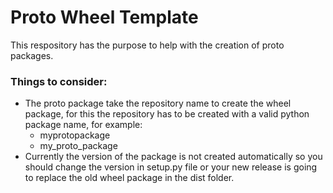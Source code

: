 # Proto Wheel Template
This respository has the purpose to help with the creation
of proto packages.

### Things to consider:
- The proto package take the repository name to create the wheel package, for this the repository has to be created with a valid python package name, for example:
    - myprotopackage
    - my_proto_package
- Currently the version of the package is not created automatically so you should change the version in setup.py file or your new release is going to replace the old wheel package in the dist folder.
